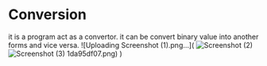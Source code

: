 # Conversion
it is a program act as a convertor. it can be convert binary value into another forms and vice versa.
![Uploading Screenshot (1).png…](
![Screenshot (2)](https://user-images.githubusercontent.com/89805469/145083611-30f6f60e-f72c-4f47-bb6e-7456f956a05f.png)
![Screenshot (3)](https://user-images.githubusercontent.com/89805469/145083997-3eca191b-7530-42ab-9f77-d8f5a6c5a79f.png)
1da95df07.png)
)

